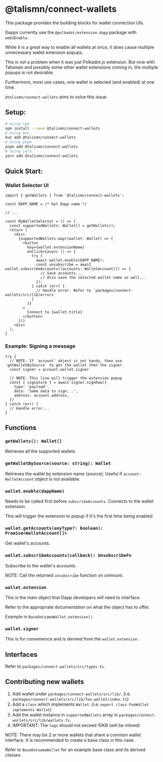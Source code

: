 # @talismn/connect-wallets

This package provides the building blocks for wallet connection UIs.

Dapps currently use the `@polkadot/extension-dapp` package with `web3Enable`.

While it is a great way to enable all wallets at once, it does cause multiple unnecessary wallet extension popups.

This is not a problem when it was just Polkadot.js extension. But now with Talisman and possibly some other wallet extensions coming in, the multiple popups is not desirable.

Furthermore, most use cases, one wallet is selected (and enabled) at one time.

`@talismn/connect-wallets` aims to solve this issue.

## Setup:

```bash
# Using npm
npm install --save @talismn/connect-wallets
# Using bun
bun add @talismn/connect-wallets
# Using pnpm
pnpm add @talismn/connect-wallets
# Using yarn
yarn add @talismn/connect-wallets
```

## Quick Start:

### Wallet Selector UI

```tsx
import { getWallets } from '@talismn/connect-wallets';

const DAPP_NAME = /* Get Dapp name */

// ...

const MyWalletSelector = () => {
  const supportedWallets: Wallet[] = getWallets();
  return (
    <div>
      {supportedWallets.map((wallet: Wallet) => {
        <button
          key={wallet.extensionName}
          onClick={async () => {
            try {
              await wallet.enable(DAPP_NAME);
              const unsubscribe = await wallet.subscribeAccounts((accounts: WalletAccount[]) => {
                // Save accounts...
                // Also save the selected wallet name as well...
              });
            } catch (err) {
              // Handle error. Refer to `packages/connect-wallets/src/lib/errors`
            }
          }}
        >
          Connect to {wallet.title}
        </button>
      })}
    <div>
  );
}
```

### Example: Signing a message

```tsx
try {
  // NOTE: If `account` object is not handy, then use `getWalletBySource` to get the wallet then the signer.
  const signer = account.wallet.signer

  // NOTE: This line will trigger the extension popup
  const { signature } = await signer.signRaw({
    type: 'payload',
    data: 'Some data to sign...',
    address: account.address,
  })
} catch (err) {
  // Handle error...
}
```

## Functions

### `getWallets(): Wallet[]`

Retrieves all the supported wallets.

### `getWalletBySource(source: string): Wallet`

Retrieves the wallet by extension name (source). Useful if `account: WalletAccount` object is not available.

### `wallet.enable(dappName)`

Needs to be called first before `subscribeAccounts`. Connects to the wallet extension.

This will trigger the extension to popup if it's the first time being enabled.

### `wallet.getAccounts(anyType?: boolean): Promise<WalletAccount[]>`

Get wallet's accounts.

### `wallet.subscribeAccounts(callback): UnsubscribeFn`

Subscribe to the wallet's accounts.

NOTE: Call the returned `unsubscribe` function on unmount.

### `wallet.extension`

This is the main object that Dapp developers will need to interface.

Refer to the appropriate documentation on what the object has to offer.

Example in `BaseDotsamaWallet.extension()`.

### `wallet.signer`

This is for convenience and is derived from the `wallet.extension`.

## Interfaces

Refer to `packages/connect-wallets/src/types.ts`.

## Contributing new wallets

1. Add wallet under `packages/connect-wallets/src/lib/`. (i.e. `packages/connect-wallets/src/lib/foo-wallet/index.ts`)
2. Add a `class` which implements `Wallet`. (i.e. `export class FooWallet implements Wallet`)
3. Add the wallet instance in `supportedWallets` array in `packages/connect-wallets/src/lib/wallets.ts`.
4. IMPORTANT: The `logo` should not exceed 10KB (will be inlined)

NOTE: There may be 2 or more wallets that share a common wallet interface. It is recommended to create a base class in this case.

Refer to `BaseDotsamaWallet` for an example base class and its derived classes.
